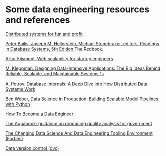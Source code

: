 # Some data engineering resources and references

[Distributed systems for fun and profit](http://book.mixu.net/distsys/)

[Peter Bailis, Joseph M. Hellerstein, Michael Stonebraker, editors. Readings in Database Systems, 5th Edition
](http://www.redbook.io/) The Redbook.

[Artur Eijsmont, Web scalability for startup engineers](https://www.amazon.com/dp/B00ZPS4KI0/)

[M. Kleppman. Designing Data-Intensive Applications: The Big Ideas Behind Reliable, Scalable, and Maintainable Systems 1s](https://www.amazon.com/dp/1449373321/)

[A. Petrov. Database Internals: A Deep Dive into How Distributed Data Systems Work](https://www.amazon.com/Database-Internals-Deep-Distributed-Systems/dp/1492040347/)

[Ben Weber, Data Science in Production: Building Scalable Model Pipelines with Python](https://www.amazon.com/Data-Science-Production-Building-Pipelines-ebook/dp/B083H2YWP4/ref=sr_1_16?keywords=data+science&qid=1579316649&s=digital-text&sr=1-16)

[How To Become a Data Engineer](https://github.com/adilkhash/Data-Engineering-HowTo)

[The Aquabook: guidance on producing quality analysis for government ](https://www.gov.uk/government/publications/the-aqua-book-guidance-on-producing-quality-analysis-for-government)

[The Changing Data Science And Data Engineering Tooling Environment (Forbes)](https://www.forbes.com/sites/cognitiveworld/2019/12/01/why-data-scientists-arent-data-engineers/#14c0cbae3445)

[Data version control (dvc)](https://github.com/iterative/dvc)
